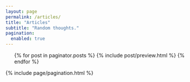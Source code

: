```yaml
---
layout: page
permalink: /articles/
title: "Articles"
subtitle: "Random thoughts."
pagination:
  enabled: true
---
```


<ul class="post-list">
  {% for post in paginator.posts %}
    {% include post/preview.html %}
  {% endfor %}
</ul>

{% include page/pagination.html %}
</div>